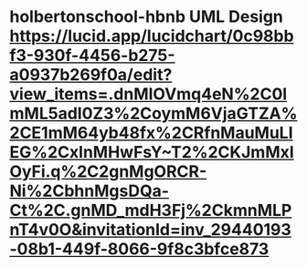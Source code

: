 # holbertonschool-hbnb    UML Design https://lucid.app/lucidchart/0c98bbf3-930f-4456-b275-a0937b269f0a/edit?view_items=.dnMIOVmq4eN%2C0lmML5adI0Z3%2CoymM6VjaGTZA%2CE1mM64yb48fx%2CRfnMauMuLIEG%2CxlnMHwFsY~T2%2CKJmMxIOyFi.q%2C2gnMgORCR-Ni%2CbhnMgsDQa-Ct%2C.gnMD_mdH3Fj%2CkmnMLPnT4v0O&invitationId=inv_29440193-08b1-449f-8066-9f8c3bfce873
